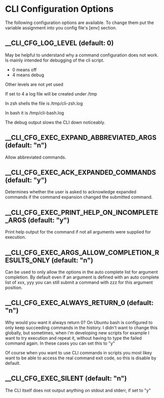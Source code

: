 # CLI Configuration Options

The following configuration options are available.
To change them put the variable assignment into you config file's [env] section.



## __CLI_CFG_LOG_LEVEL (default: 0)

May be helpful to understand why a command configuration does not work.
Is mainly intended for debugging of the cli script.

- 0 means off
- 4 means debug

Other levels are not yet used

If set to 4 a log file will be created under /tmp

In zsh shells the file is /tmp/cli-zsh.log

In bash it is /tmp/cli-bash.log

The debug output slows the CLI down noticeably.


## __CLI_CFG_EXEC_EXPAND_ABBREVIATED_ARGS (default: "n")

Allow abbreviated commands. 


## __CLI_CFG_EXEC_ACK_EXPANDED_COMMANDS (default: "y")

Determines whether the user is asked to acknowledge expanded commands if
the command expansion changed the submitted command.


## __CLI_CFG_EXEC_PRINT_HELP_ON_INCOMPLETE_ARGS (default: "y")

Print help output for the command if not all arguments were supplied for execution.


## __CLI_CFG_EXEC_ARGS_ALLOW_COMPLETION_RESULTS_ONLY (default: "n")

Can be used to only allow the options in the auto complete list for argument completion.
By default even if an argument is defined with an auto complete list of xxx, yyy
you can still submit a command with zzz for this argument position.


## __CLI_CFG_EXEC_ALWAYS_RETURN_0 (default: "n")

Why would you want it always return 0? On Ubuntu bash is configured to only
keep succeeding commands in the history. I didn't want to change this globally,
but sometimes, when i'm developing new scripts for example I want to try execution
and repeat it, without having to type the failed command again. 
In these cases you can set this to "y"

Of course when you want to use CLI commands in scripts you most likey want to
be able to access the real command exit code, so this is disable by default.


## __CLI_CFG_EXEC_SILENT (default: "n")

The CLI itself does not output anything on stdout and stderr, if set to "y"

